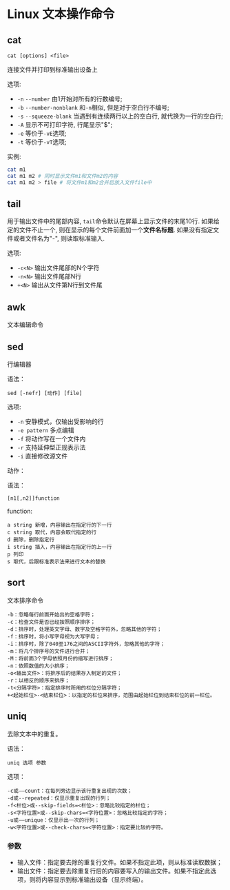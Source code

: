 # Linux 文本操作命令

## cat

`cat [options] <file>`

连接文件并打印到标准输出设备上

选项:

- `-n` `--number` 由1开始对所有的行数编号;
- `-b` `--number-nonblank` 和`-n`相似, 但是对于空白行不编号;
- `-s` `--squeeze-blank` 当遇到有连续两行以上的空白行, 就代换为一行的空白行;
- `-A` 显示不可打印字符, 行尾显示"$";
- `-e` 等价于`-vE`选项;
- `-t` 等价于`-vT`选项;

实例:

```bash
cat m1
cat m1 m2 # 同时显示文件m1和文件m2的内容
cat m1 m2 > file # 将文件m1和m2合并后放入文件file中
```



## tail

用于输出文件中的尾部内容, `tail`命令默认在屏幕上显示文件的末尾10行. 如果给定的文件不止一个, 则在显示的每个文件前面加一个**文件名标题**. 如果没有指定文件或者文件名为"-", 则读取标准输入.

选项:

- `-c<N>` 输出文件尾部的N个字符
- `-n<N>` 输出文件尾部N行
- `+<N>` 输出从文件第N行到文件尾 

 

## awk

文本编辑命令



## sed

行编辑器

语法：

```shell
sed [-nefr] [动作] [file]
```

选项:


- `-n` 安静模式，仅输出受影响的行
- `-e pattern` 多点编辑
- `-f` 将动作写在一个文件内
- `-r` 支持延伸型正规表示法
- `-i` 直接修改源文件

动作：

语法：

```
[n1[,n2]]function
```

function:

```shell
a string 新增，内容输出在指定行的下一行
c string 取代，内容会取代指定的行
d 删除，删除指定行
i string 插入，内容输出在指定行的上一行
p 列印
s 取代，后跟标准表示法来进行文本的替换
```

## sort

文本排序命令

```
-b：忽略每行前面开始出的空格字符；
-c：检查文件是否已经按照顺序排序；
-d：排序时，处理英文字母、数字及空格字符外，忽略其他的字符；
-f：排序时，将小写字母视为大写字母；
-i：排序时，除了040至176之间的ASCII字符外，忽略其他的字符；
-m：将几个排序号的文件进行合并；
-M：将前面3个字母依照月份的缩写进行排序；
-n：依照数值的大小排序；
-o<输出文件>：将排序后的结果存入制定的文件；
-r：以相反的顺序来排序；
-t<分隔字符>：指定排序时所用的栏位分隔字符；
+<起始栏位>-<结束栏位>：以指定的栏位来排序，范围由起始栏位到结束栏位的前一栏位。
```

## uniq

去除文本中的重复。

语法：

```shell
uniq 选项 参数
```

选项：

```
-c或——count：在每列旁边显示该行重复出现的次数；
-d或--repeated：仅显示重复出现的行列；
-f<栏位>或--skip-fields=<栏位>：忽略比较指定的栏位；
-s<字符位置>或--skip-chars=<字符位置>：忽略比较指定的字符；
-u或——unique：仅显示出一次的行列；
-w<字符位置>或--check-chars=<字符位置>：指定要比较的字符。
```

### 参数 

- 输入文件：指定要去除的重复行文件。如果不指定此项，则从标准读取数据；
- 输出文件：指定要去除重复行后的内容要写入的输出文件。如果不指定此选项，则将内容显示到标准输出设备（显示终端）。